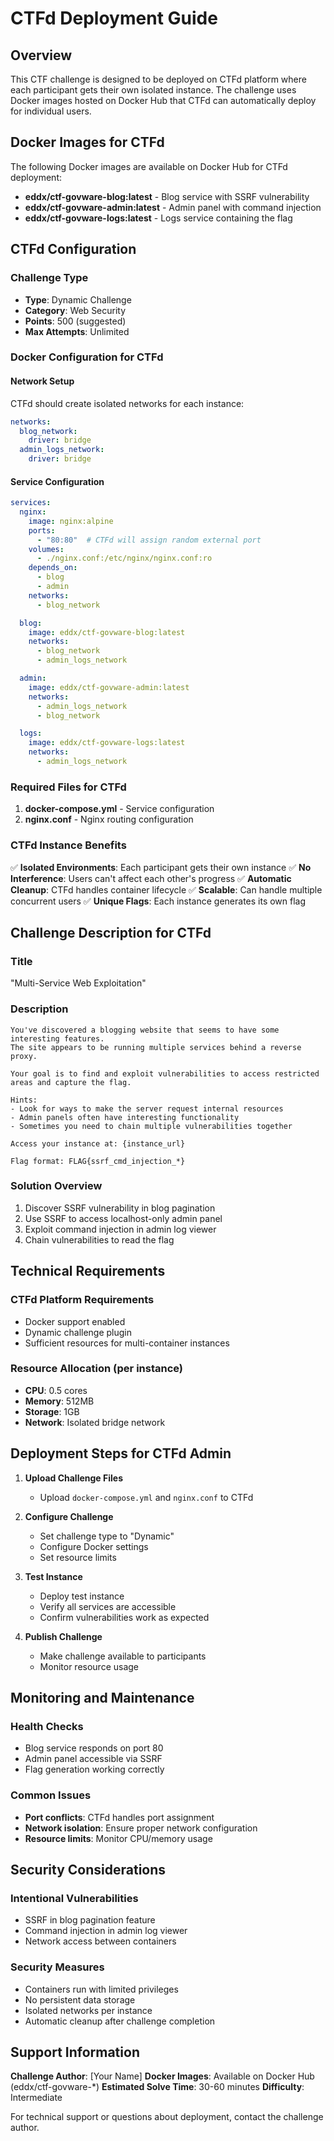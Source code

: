 # CTFd Deployment Guide

## Overview

This CTF challenge is designed to be deployed on CTFd platform where each participant gets their own isolated instance. The challenge uses Docker images hosted on Docker Hub that CTFd can automatically deploy for individual users.

## Docker Images for CTFd

The following Docker images are available on Docker Hub for CTFd deployment:

- **eddx/ctf-govware-blog:latest** - Blog service with SSRF vulnerability
- **eddx/ctf-govware-admin:latest** - Admin panel with command injection
- **eddx/ctf-govware-logs:latest** - Logs service containing the flag

## CTFd Configuration

### Challenge Type
- **Type**: Dynamic Challenge
- **Category**: Web Security
- **Points**: 500 (suggested)
- **Max Attempts**: Unlimited

### Docker Configuration for CTFd

#### Network Setup
CTFd should create isolated networks for each instance:
```yaml
networks:
  blog_network:
    driver: bridge
  admin_logs_network:
    driver: bridge
```

#### Service Configuration
```yaml
services:
  nginx:
    image: nginx:alpine
    ports:
      - "80:80"  # CTFd will assign random external port
    volumes:
      - ./nginx.conf:/etc/nginx/nginx.conf:ro
    depends_on:
      - blog
      - admin
    networks:
      - blog_network

  blog:
    image: eddx/ctf-govware-blog:latest
    networks:
      - blog_network
      - admin_logs_network

  admin:
    image: eddx/ctf-govware-admin:latest
    networks:
      - admin_logs_network
      - blog_network

  logs:
    image: eddx/ctf-govware-logs:latest
    networks:
      - admin_logs_network
```

### Required Files for CTFd

1. **docker-compose.yml** - Service configuration
2. **nginx.conf** - Nginx routing configuration

### CTFd Instance Benefits

✅ **Isolated Environments**: Each participant gets their own instance
✅ **No Interference**: Users can't affect each other's progress
✅ **Automatic Cleanup**: CTFd handles container lifecycle
✅ **Scalable**: Can handle multiple concurrent users
✅ **Unique Flags**: Each instance generates its own flag

## Challenge Description for CTFd

### Title
"Multi-Service Web Exploitation"

### Description
```
You've discovered a blogging website that seems to have some interesting features. 
The site appears to be running multiple services behind a reverse proxy.

Your goal is to find and exploit vulnerabilities to access restricted areas and capture the flag.

Hints:
- Look for ways to make the server request internal resources
- Admin panels often have interesting functionality
- Sometimes you need to chain multiple vulnerabilities together

Access your instance at: {instance_url}

Flag format: FLAG{ssrf_cmd_injection_*}
```

### Solution Overview
1. Discover SSRF vulnerability in blog pagination
2. Use SSRF to access localhost-only admin panel
3. Exploit command injection in admin log viewer
4. Chain vulnerabilities to read the flag

## Technical Requirements

### CTFd Platform Requirements
- Docker support enabled
- Dynamic challenge plugin
- Sufficient resources for multi-container instances

### Resource Allocation (per instance)
- **CPU**: 0.5 cores
- **Memory**: 512MB
- **Storage**: 1GB
- **Network**: Isolated bridge network

## Deployment Steps for CTFd Admin

1. **Upload Challenge Files**
   - Upload `docker-compose.yml` and `nginx.conf` to CTFd
   
2. **Configure Challenge**
   - Set challenge type to "Dynamic"
   - Configure Docker settings
   - Set resource limits
   
3. **Test Instance**
   - Deploy test instance
   - Verify all services are accessible
   - Confirm vulnerabilities work as expected
   
4. **Publish Challenge**
   - Make challenge available to participants
   - Monitor resource usage

## Monitoring and Maintenance

### Health Checks
- Blog service responds on port 80
- Admin panel accessible via SSRF
- Flag generation working correctly

### Common Issues
- **Port conflicts**: CTFd handles port assignment
- **Network isolation**: Ensure proper network configuration
- **Resource limits**: Monitor CPU/memory usage

## Security Considerations

### Intentional Vulnerabilities
- SSRF in blog pagination feature
- Command injection in admin log viewer
- Network access between containers

### Security Measures
- Containers run with limited privileges
- No persistent data storage
- Isolated networks per instance
- Automatic cleanup after challenge completion

## Support Information

**Challenge Author**: [Your Name]
**Docker Images**: Available on Docker Hub (eddx/ctf-govware-*)
**Estimated Solve Time**: 30-60 minutes
**Difficulty**: Intermediate

For technical support or questions about deployment, contact the challenge author.